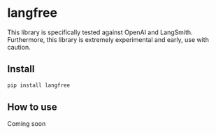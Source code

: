 # langfree

<!-- WARNING: THIS FILE WAS AUTOGENERATED! DO NOT EDIT! -->

This library is specifically tested against OpenAI and LangSmith.
Furthermore, this library is extremely experimental and early, use with
caution.

## Install

``` sh
pip install langfree
```

## How to use

Coming soon
